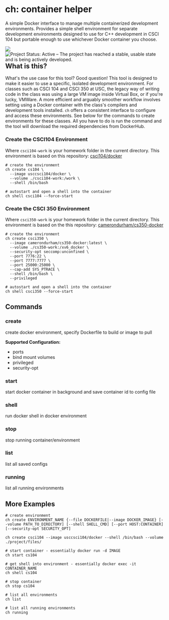 # ch: container helper

A simple Docker interface to manage multiple containerized development environments. Provides a simple shell environment for separate development environments designed to use for C++ development in CSCI 104 but portable enough to use whichever Docker container you choose.

<a href="https://github.com/marketplace/actions/super-linter">
  <img align="left" src="https://github.com/camerondurham/ch/workflows/Lint%20Code%20Base/badge.svg" />
</a>

<a href="https://www.repostatus.org/#active">
  <img align="left" src="https://www.repostatus.org/badges/latest/active.svg" alt="Project Status: Active – The project has reached a stable, usable state and is being actively developed." />
</a>

<br>

## What is this?

What's the use case for this tool? Good question! This tool is designed to make it easier to use a specific, isolated development environment. For classes
such as CSCI 104 and CSCI 350 at USC, the legacy way of writing code in the class was using a large VM image inside Virtual Box, 
or if you're lucky, VMWare. A more efficient and arguably smoother workflow involves setting using a Docker container with the class's compilers and 
development tools installed. `ch` offers a consistent interface to configure and access these environments. See below for the commands to create 
environments for these classes. All you have to do is run the command and the tool will download the required dependencies from DockerHub.

### Create the CSCI104 Environment

Where `csci104-work` is your homework folder in the current directory. This environment
is based on this repository: [csci104/docker](https://github.com/csci104/docker)

```shell
# create the environment
ch create cs104 \
  --image usccsci104/docker \
  --volume ./csci104-work:/work \
  --shell /bin/bash
  
# autostart and open a shell into the container
ch shell csci104 --force-start
```

### Create the CSCI 350 Environment

Where `csci350-work` is your homework folder in the current directory. This environment
is based on the this repository: [camerondurham/cs350-docker](https://github.com/camerondurham/cs350-docker)

```shell
# create the environment
ch create csci350 \
  --image camerondurham/cs350-docker:latest \
  --volume ./cs350-work:/xv6_docker \
  --security-opt seccomp:unconfined \
  --port 7776:22 \
  --port 7777:7777 \
  --port 25000:25000 \
  --cap-add SYS_PTRACE \
  --shell /bin/bash \
  --privileged

# autostart and open a shell into the container
ch shell csci350 --force-start
```

## Commands

### create

create docker environment, specify Dockerfile to build or image to pull

**Supported Configuration:**

- ports
- bind mount volumes
- privileged
- security-opt

### start

start docker container in background and save container id to config file

### shell

run docker shell in docker environment

### stop

stop running container/environment

### list

list all saved configs

### running

list all running environments

## More Examples

```shell script
# create environment
ch create ENVIRONMENT_NAME {--file DOCKERFILE|--image DOCKER_IMAGE} [--volume PATH_TO_DIRECTORY] [--shell SHELL_CMD] [--port HOST:CONTAINER] [--security-opt SECURITY_OPT]

ch create csci104 --image usccsci104/docker --shell /bin/bash --volume ./project/files/

# start container - essentially docker run -d IMAGE 
ch start cs104

# get shell into environment - essentially docker exec -it CONTAINER_NAME
ch shell cs104

# stop container
ch stop cs104

# list all environments
ch list

# list all running environments
ch running
```

